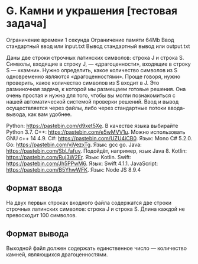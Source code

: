 # G. Камни и украшения [тестовая задача]
Ограничение времени	1 секунда
Ограничение памяти	64Mb
Ввод	стандартный ввод или input.txt
Вывод	стандартный вывод или output.txt

Даны две строки строчных латинских символов: строка J и строка S. Символы, входящие в строку J, — «драгоценности», входящие в строку S — «камни». Нужно определить, какое количество символов из S одновременно являются «драгоценностями». Проще говоря, нужно проверить, какое количество символов из S входит в J.
Это разминочная задача, к которой мы размещаем готовые решения. Она очень простая и нужна для того, чтобы вы могли познакомиться с нашей автоматической системой проверки решений. Ввод и вывод осуществляется через файлы, либо через стандартные потоки ввода-вывода, как вам удобнее.

Python: https://pastebin.com/d9xet5Xe. В качестве языка выбирайте Python 3.7.
C++: https://pastebin.com/e5wMVV1u. Можно использовать GNU c++ 14 4.9.
C#: https://pastebin.com/UZU4iCB0. Язык: Mono C# 5.2.0.
Go: https://pastebin.com/vjVezxTg. Язык: gcc go.
Java: https://pastebin.com/SbLfafuv. Подойдёт, например, язык Java 8.
Kotlin: https://pastebin.com/Ruj3W2Er. Язык: Kotlin.
Swift: https://pastebin.com/Jh5PPwM6. Язык: Swift 4.1.1.
JavaScript: https://pastebin.com/B5YhwWFK. Язык: Node JS 8.9.4


## Формат ввода
На двух первых строках входного файла содержатся две строки строчных латинских символов: строка J и строка S. Длина каждой не превосходит 100 символов.

## Формат вывода
Выходной файл должен содержать единственное число — количество камней, являющихся драгоценностями.